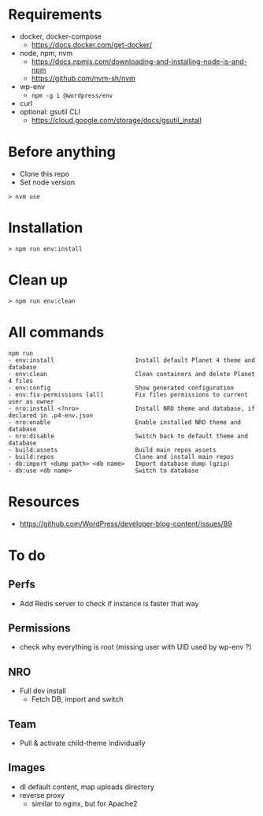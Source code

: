 
# Requirements

- docker, docker-compose
  - https://docs.docker.com/get-docker/
- node, npm, nvm
  - https://docs.npmjs.com/downloading-and-installing-node-js-and-npm
  - https://github.com/nvm-sh/nvm
- wp-env
  - `npm -g i @wordpress/env`
- curl
- optional: gsutil CLI
  - https://cloud.google.com/storage/docs/gsutil_install

# Before anything

- Clone this repo
- Set node version
```console
> nvm use
```

# Installation

```console
> npm run env:install
```

# Clean up

```console
> npm run env:clean
```

# All commands
```
npm run
- env:install                       Install default Planet 4 theme and database
- env:clean                         Clean containers and delete Planet 4 files
- env:config                        Show generated configuration
- env:fix-permissions [all]         Fix files permissions to current user as owner
- nro:install <?nro>                Install NRO theme and database, if declared in .p4-env.json
- nro:enable                        Enable installed NRO theme and database
- nro:disable                       Switch back to default theme and database
- build:assets                      Build main repos assets
- build:repos                       Clone and install main repos
- db:import <dump path> <db name>   Import database dump (gzip)
- db:use <db name>                  Switch to database
```

# Resources

- https://github.com/WordPress/developer-blog-content/issues/89

# To do

## Perfs
- Add Redis server to check if instance is faster that way

## Permissions
- check why everything is root (missing user with UID used by wp-env ?)

## NRO
- Full dev install
  - Fetch DB, import and switch

## Team
- Pull & activate child-theme individually

## Images
- dl default content, map uploads directory
- reverse proxy
  - similar to nginx, but for Apache2
